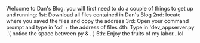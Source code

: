 Welcome to Dan's Blog.
you will first need to do a couple of things to get up and running:
1st: Download all files contained in Dan's Blog
2nd: locate where you saved the files and copy the address
3rd: Open your command prompt and type in 'cd' + the address of files
4th: Type in 'dev_appserver.py .'( notice the space between py & . )
5th: Enjoy the fruits of my labor...lol
